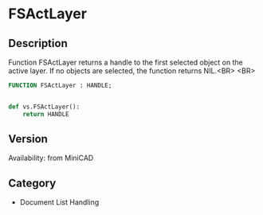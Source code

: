 # FSActLayer

## Description
Function FSActLayer returns a handle to the first selected object on the active layer. If no objects are selected, the function returns NIL.&lt;BR&gt;
&lt;BR&gt;


```pascal
FUNCTION FSActLayer : HANDLE;
```

```python

def vs.FSActLayer():
    return HANDLE
```

## Version
Availability: from MiniCAD
## Category
* Document List Handling

